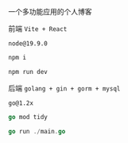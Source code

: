 一个多功能应用的个人博客

前端 `Vite + React`

`node@19.9.0`

```js
npm i

npm run dev
```

后端 `golang + gin + gorm + mysql`

`go@1.2x`

```go
go mod tidy

go run ./main.go
```